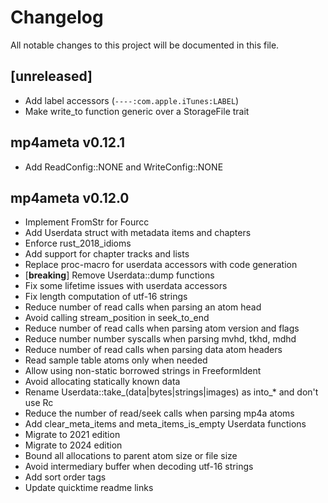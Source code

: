 # Changelog

All notable changes to this project will be documented in this file.

## [unreleased]

- Add label accessors (`----:com.apple.iTunes:LABEL`)
- Make write_to function generic over a StorageFile trait

## mp4ameta v0.12.1

- Add ReadConfig::NONE and WriteConfig::NONE

## mp4ameta v0.12.0

- Implement FromStr for Fourcc
- Add Userdata struct with metadata items and chapters
- Enforce rust_2018_idioms
- Add support for chapter tracks and lists
- Replace proc-macro for userdata accessors with code generation
- [**breaking**] Remove Userdata::dump functions
- Fix some lifetime issues with userdata accessors
- Fix length computation of utf-16 strings
- Reduce number of read calls when parsing an atom head
- Avoid calling stream_position in seek_to_end
- Reduce number of read calls when parsing atom version and flags
- Reduce number number syscalls when parsing mvhd, tkhd, mdhd
- Reduce number of read calls when parsing data atom headers
- Read sample table atoms only when needed
- Allow using non-static borrowed strings in FreeformIdent
- Avoid allocating statically known data
- Rename Userdata::take_(data|bytes|strings|images) as into_* and don't use Rc
- Reduce the number of read/seek calls when parsing mp4a atoms
- Add clear_meta_items and meta_items_is_empty Userdata functions
- Migrate to 2021 edition
- Migrate to 2024 edition
- Bound all allocations to parent atom size or file size
- Avoid intermediary buffer when decoding utf-16 strings
- Add sort order tags
- Update quicktime readme links
